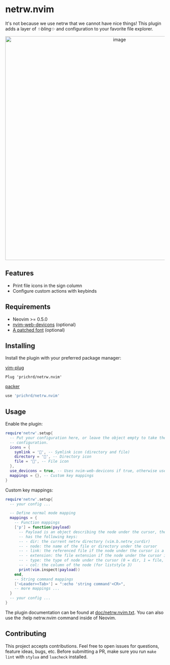 # netrw.nvim

It's not because we use netrw that we cannot have nice things! This plugin adds
a layer of *✨bling✨* and configuration to your favorite file explorer.

<p align="center">
<img width="706" alt="image" src="https://github.com/prichrd/netrw.nvim/assets/3706527/2d3ec6cd-9950-4f5f-98cc-de86d91291c2">
</p>

## Features

- Print file icons in the sign column
- Configure custom actions with keybinds

## Requirements

- Neovim >= 0.5.0
- [nvim-web-devicons](https://github.com/nvim-tree/nvim-web-devicons) (optional)
- [A patched font](https://www.nerdfonts.com/) (optional)

## Installing

Install the plugin with your preferred package manager:

[vim-plug](https://github.com/junegunn/vim-plug)

```vim
Plug 'prichrd/netrw.nvim'
```

[packer](https://github.com/wbthomason/packer.nvim)

```lua
use 'prichrd/netrw.nvim'
```

## Usage

Enable the plugin:

```lua
require'netrw'.setup{
  -- Put your configuration here, or leave the object empty to take the default
  -- configuration.
  icons = {
    symlink = '', -- Symlink icon (directory and file)
    directory = '', -- Directory icon
    file = '', -- File icon
  },
  use_devicons = true, -- Uses nvim-web-devicons if true, otherwise use the file icon specified above
  mappings = {}, -- Custom key mappings
}
```

Custom key mappings:

```lua
require'netrw'.setup{
  -- your config ...

  -- Define normal mode mapping
  mappings = {
    -- Function mappings
    ['p'] = function(payload)
      -- Payload is an object describing the node under the cursor, the object
      -- has the following keys:
      -- - dir: the current netrw directory (vim.b.netrw_curdir)
      -- - node: the name of the file or directory under the cursor
      -- - link: the referenced file if the node under the cursor is a symlink
      -- - extension: the file extension if the node under the cursor is a file
      -- - type: the type of node under the cursor (0 = dir, 1 = file, 2 = symlink)
      -- - col: the column of the node (for liststyle 3)
      print(vim.inspect(payload))
    end,
    -- String command mappings
    ['<Leader><Tab>'] = ":echo 'string command'<CR>",
    -- more mappings ...
  }
  -- your config ...
}
```

The plugin documentation can be found at [doc/netrw.nvim.txt](doc/netrw.nvim.txt).
You can also use the :help netrw.nvim command inside of Neovim.

## Contributing

This project accepts contributions. Feel free to open issues for questions, feature ideas, bugs, etc.
Before submitting a PR, make sure you run `make lint` with `stylua` and `luacheck` installed.

